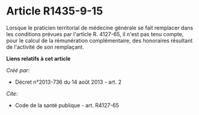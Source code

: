 # Article R1435-9-15

Lorsque le praticien territorial de médecine générale se fait remplacer dans les conditions prévues par l'article R. 4127-65,
il n'est pas tenu compte, pour le calcul de la rémunération complémentaire, des honoraires résultant de l'activité de son
remplaçant.

**Liens relatifs à cet article**

_Créé par_:

  - Décret n°2013-736 du 14 août 2013 - art. 2

_Cite_:

  - Code de la santé publique - art. R4127-65
